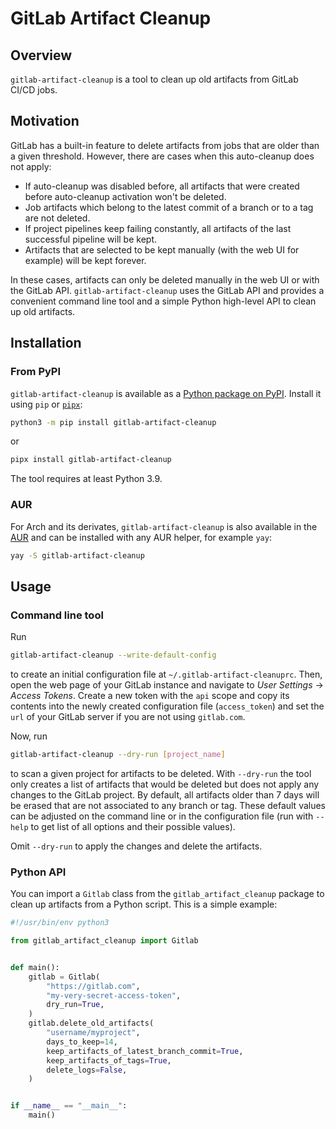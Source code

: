 # GitLab Artifact Cleanup

## Overview

`gitlab-artifact-cleanup` is a tool to clean up old artifacts from GitLab CI/CD jobs.

## Motivation

GitLab has a built-in feature to delete artifacts from jobs that are older than a given threshold. However, there are
cases when this auto-cleanup does not apply:

- If auto-cleanup was disabled before, all artifacts that were created before auto-cleanup activation won't be deleted.
- Job artifacts which belong to the latest commit of a branch or to a tag are not deleted.
- If project pipelines keep failing constantly, all artifacts of the last successful pipeline will be kept.
- Artifacts that are selected to be kept manually (with the web UI for example) will be kept forever.

In these cases, artifacts can only be deleted manually in the web UI or with the GitLab API. `gitlab-artifact-cleanup`
uses the GitLab API and provides a convenient command line tool and a simple Python high-level API to clean up old
artifacts.

## Installation

### From PyPI

`gitlab-artifact-cleanup` is available as a [Python package on PyPI](https://pypi.org/project/gitlab-artifact-cleanup/).
Install it using `pip` or [`pipx`](https://pipx.pypa.io/stable/):

```bash
python3 -m pip install gitlab-artifact-cleanup
```

or

```bash
pipx install gitlab-artifact-cleanup
```

The tool requires at least Python 3.9.

### AUR

For Arch and its derivates, `gitlab-artifact-cleanup` is also available in the
[AUR](https://aur.archlinux.org/packages/gitlab-artifact-cleanup/) and can be installed with any AUR helper, for example
`yay`:

```bash
yay -S gitlab-artifact-cleanup
```

## Usage

### Command line tool

Run

```bash
gitlab-artifact-cleanup --write-default-config
```

to create an initial configuration file at `~/.gitlab-artifact-cleanuprc`. Then, open the web page of your GitLab
instance and navigate to *User Settings* -> *Access Tokens*. Create a new token with the `api` scope and copy its
contents into the newly created configuration file (`access_token`) and set the `url` of your GitLab server if you are
not using `gitlab.com`.

Now, run

```bash
gitlab-artifact-cleanup --dry-run [project_name]
```

to scan a given project for artifacts to be deleted. With `--dry-run` the tool only creates a list of artifacts that
would be deleted but does not apply any changes to the GitLab project. By default, all artifacts older than 7 days will
be erased that are not associated to any branch or tag. These default values can be adjusted on the command line or in
the configuration file (run with `--help` to get list of all options and their possible values).

Omit `--dry-run` to apply the changes and delete the artifacts.

### Python API

You can import a `Gitlab` class from the `gitlab_artifact_cleanup` package to clean up artifacts from a Python script.
This is a simple example:

```python
#!/usr/bin/env python3

from gitlab_artifact_cleanup import Gitlab


def main():
    gitlab = Gitlab(
        "https://gitlab.com",
        "my-very-secret-access-token",
        dry_run=True,
    )
    gitlab.delete_old_artifacts(
        "username/myproject",
        days_to_keep=14,
        keep_artifacts_of_latest_branch_commit=True,
        keep_artifacts_of_tags=True,
        delete_logs=False,
    )


if __name__ == "__main__":
    main()
```
